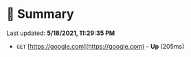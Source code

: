 # 📖 Summary
Last updated: **5/18/2021, 11:29:35 PM**

- `GET` [https://google.com](https://google.com) - **Up** (205ms)
